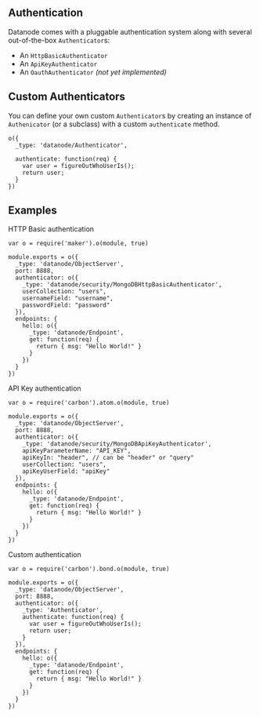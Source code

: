 Authentication
----------

Datanode comes with a pluggable authentication system along with several out-of-the-box ```Authenticator```s:

* An ```HttpBasicAuthenticator```
* An ```ApiKeyAuthenticator``` 
* An ```OauthAuthenticator``` _(not yet implemented)_

Custom Authenticators
----------

You can define your own custom ```Authenticator```s by creating an instance of ```Authenicator``` (or a subclass) with a custom ```authenticate``` method.  

```node
o({
  _type: 'datanode/Authenticator',
  
  authenticate: function(req) {
    var user = figureOutWhoUserIs();
    return user;
  }
})
```

Examples
----------

HTTP Basic authentication
```node
var o = require('maker').o(module, true)

module.exports = o({
  _type: 'datanode/ObjectServer',
  port: 8888,
  authenticator: o({
    _type: 'datanode/security/MongoDBHttpBasicAuthenticator',
    userCollection: "users",
    usernameField: "username",
    passwordField: "password"
  }),
  endpoints: {
    hello: o({
      _type: 'datanode/Endpoint',
      get: function(req) {
        return { msg: "Hello World!" }
      }
    })
  }
})
```

API Key authentication
```node
var o = require('carbon').atom.o(module, true)

module.exports = o({
  _type: 'datanode/ObjectServer',
  port: 8888,
  authenticator: o({
    _type: 'datanode/security/MongoDBApiKeyAuthenticator',
    apiKeyParameterName: "API_KEY",
    apiKeyIn: "header", // can be "header" or "query"
    userCollection: "users",
    apiKeyUserField: "apiKey"
  }),
  endpoints: {
    hello: o({
      _type: 'datanode/Endpoint',
      get: function(req) {
        return { msg: "Hello World!" }
      }
    })
  }
})
```

Custom authentication
```node
var o = require('carbon').bond.o(module, true)

module.exports = o({
  _type: 'datanode/ObjectServer',
  port: 8888,
  authenticator: o({
    _type: 'Authenticator',
    authenticate: function(req) {
      var user = figureOutWhoUserIs();
      return user;
    }
  }),
  endpoints: {
    hello: o({
      _type: 'datanode/Endpoint',
      get: function(req) {
        return { msg: "Hello World!" }
      }
    })
  }
})
```
